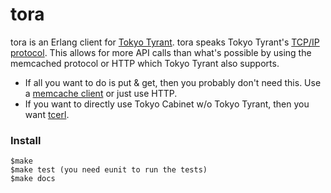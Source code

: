 tora
====

tora is an Erlang client for [Tokyo Tyrant](http://tokyocabinet.sourceforge.net/tyrantdoc/). tora speaks Tokyo Tyrant's [TCP/IP protocol](http://tokyocabinet.sourceforge.net/tyrantdoc/#protocol). This allows for more API calls than what's possible by using the memcached protocol or HTTP which Tokyo Tyrant also supports. 

* If all you want to do is put & get, then you probably don't need this. Use a [memcache client](http://github.com/joewilliams/merle/) or just use HTTP.
* If you want to directly use Tokyo Cabinet w/o Tokyo Tyrant, then you want [tcerl](http://code.google.com/p/tcerl/).

### Install ###

    $make
    $make test (you need eunit to run the tests)
    $make docs 
